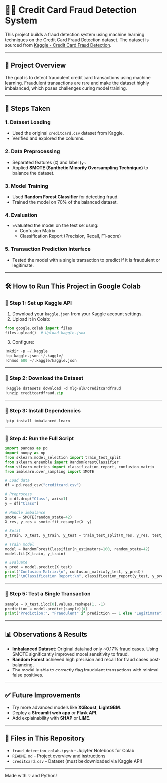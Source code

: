 
# 🕵️‍♀️ Credit Card Fraud Detection System

This project builds a fraud detection system using machine learning techniques on the Credit Card Fraud Detection dataset. The dataset is sourced from [Kaggle - Credit Card Fraud Detection](https://www.kaggle.com/datasets/mlg-ulb/creditcardfraud).

---

## 📌 Project Overview

The goal is to detect fraudulent credit card transactions using machine learning. Fraudulent transactions are rare and make the dataset highly imbalanced, which poses challenges during model training.

---

## 🚀 Steps Taken

### 1. **Dataset Loading**
- Used the original `creditcard.csv` dataset from Kaggle.
- Verified and explored the columns.

### 2. **Data Preprocessing**
- Separated features (`X`) and label (`y`).
- Applied **SMOTE (Synthetic Minority Oversampling Technique)** to balance the dataset.

### 3. **Model Training**
- Used **Random Forest Classifier** for detecting fraud.
- Trained the model on 70% of the balanced dataset.

### 4. **Evaluation**
- Evaluated the model on the test set using:
  - Confusion Matrix
  - Classification Report (Precision, Recall, F1-score)

### 5. **Transaction Prediction Interface**
- Tested the model with a single transaction to predict if it is fraudulent or legitimate.

---

## 🛠️ How to Run This Project in Google Colab

### 🔹 Step 1: Set up Kaggle API
1. Download your `kaggle.json` from your Kaggle account settings.
2. Upload it in Colab:

```python
from google.colab import files
files.upload()  # Upload kaggle.json
```

3. Configure:

```python
!mkdir -p ~/.kaggle
!cp kaggle.json ~/.kaggle/
!chmod 600 ~/.kaggle/kaggle.json
```

---

### 🔹 Step 2: Download the Dataset

```python
!kaggle datasets download -d mlg-ulb/creditcardfraud
!unzip creditcardfraud.zip
```

---

### 🔹 Step 3: Install Dependencies

```python
!pip install imbalanced-learn
```

---

### 🔹 Step 4: Run the Full Script

```python
import pandas as pd
import numpy as np
from sklearn.model_selection import train_test_split
from sklearn.ensemble import RandomForestClassifier
from sklearn.metrics import classification_report, confusion_matrix
from imblearn.over_sampling import SMOTE

# Load data
df = pd.read_csv("creditcard.csv")

# Preprocess
X = df.drop("Class", axis=1)
y = df["Class"]

# Handle imbalance
smote = SMOTE(random_state=42)
X_res, y_res = smote.fit_resample(X, y)

# Split
X_train, X_test, y_train, y_test = train_test_split(X_res, y_res, test_size=0.3, random_state=42)

# Train model
model = RandomForestClassifier(n_estimators=100, random_state=42)
model.fit(X_train, y_train)

# Evaluate
y_pred = model.predict(X_test)
print("Confusion Matrix:\n", confusion_matrix(y_test, y_pred))
print("\nClassification Report:\n", classification_report(y_test, y_pred))
```

---

### 🔹 Step 5: Test a Single Transaction

```python
sample = X_test.iloc[0].values.reshape(1, -1)
prediction = model.predict(sample)[0]
print("Prediction:", "Fraudulent" if prediction == 1 else "Legitimate")
```

---

## 📊 Observations & Results

- **Imbalanced Dataset**: Original data had only ~0.17% fraud cases. Using SMOTE significantly improved model sensitivity to fraud.
- **Random Forest** achieved high precision and recall for fraud cases post-balancing.
- The model is able to correctly flag fraudulent transactions with minimal false positives.

---

## ✅ Future Improvements

- Try more advanced models like **XGBoost**, **LightGBM**.
- Deploy a **Streamlit web app** or **Flask API**.
- Add explainability with **SHAP** or **LIME**.

---

## 📁 Files in This Repository

- `fraud_detection_colab.ipynb` - Jupyter Notebook for Colab
- `README.md` - Project overview and instructions
- `creditcard.csv` - Dataset (must be downloaded via Kaggle API)

---

Made with 💡 and Python!
